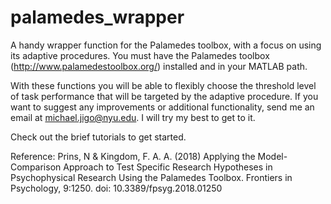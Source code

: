 # palamedes_wrapper
A handy wrapper function for the Palamedes toolbox, with a focus on using its adaptive procedures.
You must have the Palamedes toolbox (http://www.palamedestoolbox.org/) installed and in your MATLAB path.

With these functions you will be able to flexibly choose the threshold level of task performance that will be targeted by the adaptive procedure.
If you want to suggest any improvements or additional functionality, send me an email at michael.jigo@nyu.edu. I will try my best to get to it.

Check out the brief tutorials to get started.

Reference:
Prins, N & Kingdom, F. A. A. (2018) Applying the Model-Comparison Approach to Test Specific Research Hypotheses in Psychophysical Research Using the Palamedes Toolbox. Frontiers in Psychology, 9:1250. doi: 10.3389/fpsyg.2018.01250
